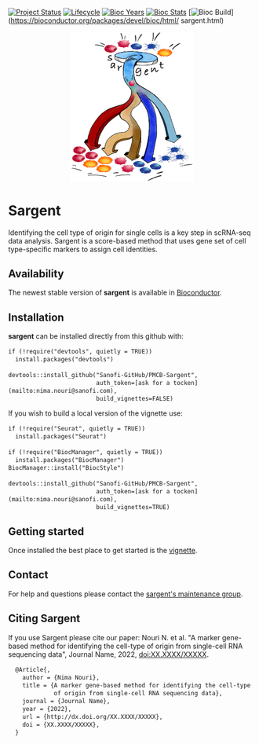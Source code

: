 [![Project Status](http://www.repostatus.org/badges/latest/active.svg)](http://www.repostatus.org/#active)
[![Lifecycle](https://img.shields.io/badge/lifecycle-stable-brightgreen.svg)](https://www.tidyverse.org/lifecycle/#stable)
[![Bioc Years](https://bioconductor.org/shields/years-in-bioc/sargent.svg)](https://bioconductor.org/packages/devel/bioc/html/sargent.html)
[![Bioc Stats](https://bioconductor.org/shields/downloads/sargent.svg)](https://bioconductor.org/packages/devel/bioc/html/sargent.html)
[![Bioc Build](https://bioconductor.org/shields/build/devel/bioc/sargent.svg)](https://bioconductor.org/packages/devel/bioc/html/
sargent.html)

<p align="center" width="100%">
<img width="50%" src="vignettes/sargent-logo.png"> 
</p>

# Sargent

Identifying the cell type of origin for single cells is a key step in scRNA-seq
data analysis. Sargent is a score-based method that uses gene set of cell
type-specific markers to assign cell identities.


## Availability 

The newest stable version of **sargent** is available in [Bioconductor][bioc]. 


## Installation

**sargent** can be installed directly from this github with:

```{r}
if (!require("devtools", quietly = TRUE))
  install.packages("devtools")

devtools::install_github("Sanofi-GitHub/PMCB-Sargent", 
                         auth_token=[ask for a tocken](mailto:nima.nouri@sanofi.com), 
                         build_vignettes=FALSE)
```

If you wish to build a local version of the vignette use:

```{r}
if (!require("Seurat", quietly = TRUE))
  install.packages("Seurat")

if (!require("BiocManager", quietly = TRUE))
  install.packages("BiocManager")
BiocManager::install("BiocStyle")

devtools::install_github("Sanofi-GitHub/PMCB-Sargent", 
                         auth_token=[ask for a tocken](mailto:nima.nouri@sanofi.com), 
                         build_vignettes=TRUE)
```


## Getting started

Once installed the best place to get started is the [vignette][vignette].


## Contact

For help and questions please contact the [sargent's maintenance group](mailto:nima.nouri@sanofi.com).


## Citing Sargent

If you use Sargent please cite our paper: Nouri N. et al. "A marker gene-based
method for identifying the cell-type of origin from single-cell RNA sequencing
data", Journal Name, 2022, [doi:XX.XXXX/XXXXX][paper].

```
  @Article{,
    author = {Nima Nouri},
    title = {A marker gene-based method for identifying the cell-type 
             of origin from single-cell RNA sequencing data},
    journal = {Journal Name},
    year = {2022},
    url = {http://dx.doi.org/XX.XXXX/XXXXX},
    doi = {XX.XXXX/XXXXX},
  }
```

[vignette]: https://bioconductor.org/packages/devel/bioc/vignettes/sargent/inst/doc/Sargent-Vignette.html
[bioc]: https://bioconductor.org/packages/devel/bioc/html/sargent.html
[paper]: http://dx.doi.org/XX.XXXX/XXXXX
